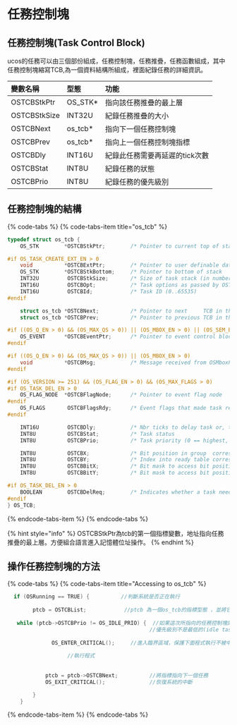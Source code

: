 # 任務控制塊

## 任務控制塊\(Task Control Block\)

ucos的任務可以由三個部份組成，任務控制塊，任務推疊，任務函數組成，其中任務控制塊縮寫TCB,為一個資料結構所組成，裡面紀錄任務的詳細資訊。

| 變數名稱 | 型態 | 功能 |
| :--- | :--- | :--- |
| OSTCBStkPtr | OS\_STK\* | 指向該任務推疊的最上層 |
| OSTCBStkSize | INT32U | 紀錄任務推疊的大小 |
| OSTCBNext | os\_tcb\* | 指向下一個任務控制塊 |
| OSTCBPrev | os\_tcb\* | 指向上一個任務控制塊指標 |
| OSTCBDly | INT16U | 紀錄此任務需要再延遲的tick次數 |
| OSTCBStat | INT8U | 紀錄任務的狀態 |
| OSTCBPrio | INT8U | 紀錄任務的優先級別 |

## 任務控制塊的結構

{% code-tabs %}
{% code-tabs-item title="os\_tcb" %}
```c
typedef struct os_tcb {
    OS_STK        *OSTCBStkPtr;        /* Pointer to current top of stack                              */

#if OS_TASK_CREATE_EXT_EN > 0
    void          *OSTCBExtPtr;        /* Pointer to user definable data for TCB extension             */
    OS_STK        *OSTCBStkBottom;     /* Pointer to bottom of stack                                   */
    INT32U         OSTCBStkSize;       /* Size of task stack (in number of stack elements)             */
    INT16U         OSTCBOpt;           /* Task options as passed by OSTaskCreateExt()                  */
    INT16U         OSTCBId;            /* Task ID (0..65535)                                           */
#endif

    struct os_tcb *OSTCBNext;          /* Pointer to next     TCB in the TCB list                      */
    struct os_tcb *OSTCBPrev;          /* Pointer to previous TCB in the TCB list                      */

#if ((OS_Q_EN > 0) && (OS_MAX_QS > 0)) || (OS_MBOX_EN > 0) || (OS_SEM_EN > 0) || (OS_MUTEX_EN > 0)
    OS_EVENT      *OSTCBEventPtr;      /* Pointer to event control block                               */
#endif

#if ((OS_Q_EN > 0) && (OS_MAX_QS > 0)) || (OS_MBOX_EN > 0)
    void          *OSTCBMsg;           /* Message received from OSMboxPost() or OSQPost()              */
#endif

#if (OS_VERSION >= 251) && (OS_FLAG_EN > 0) && (OS_MAX_FLAGS > 0)
#if OS_TASK_DEL_EN > 0
    OS_FLAG_NODE  *OSTCBFlagNode;      /* Pointer to event flag node                                   */
#endif
    OS_FLAGS       OSTCBFlagsRdy;      /* Event flags that made task ready to run                      */
#endif

    INT16U         OSTCBDly;           /* Nbr ticks to delay task or, timeout waiting for event        */
    INT8U          OSTCBStat;          /* Task status                                                  */
    INT8U          OSTCBPrio;          /* Task priority (0 == highest, 63 == lowest)                   */

    INT8U          OSTCBX;             /* Bit position in group  corresponding to task priority (0..7) */
    INT8U          OSTCBY;             /* Index into ready table corresponding to task priority        */
    INT8U          OSTCBBitX;          /* Bit mask to access bit position in ready table               */
    INT8U          OSTCBBitY;          /* Bit mask to access bit position in ready group               */

#if OS_TASK_DEL_EN > 0
    BOOLEAN        OSTCBDelReq;        /* Indicates whether a task needs to delete itself              */
#endif
} OS_TCB;
```
{% endcode-tabs-item %}
{% endcode-tabs %}

{% hint style="info" %}
OSTCBStkPtr為tcb的第一個指標變數，地址指向任務推疊的最上層。方便組合語言進入記憶體位址操作。
{% endhint %}

## 操作任務控制塊的方法

{% code-tabs %}
{% code-tabs-item title="Accessing to os\_tcb" %}
```c
  if (OSRunning == TRUE) {          //判斷系統是否正在執行        
  
        ptcb = OSTCBList;            //ptcb 為一個os_tcb的指標型態 ，並將它指向任務列表的第一個任務
        
   while (ptcb->OSTCBPrio != OS_IDLE_PRIO) {  //如果這次所指向的任務控制塊的             
                                             //優先級別不是最低的(idle task)         
            
              OS_ENTER_CRITICAL();     //進入臨界區域，保護下面程式執行不被中斷                                                                              
       
                   //執行程式
       
       
            ptcb = ptcb->OSTCBNext;          //將指標指向下一個任務                  
            OS_EXIT_CRITICAL();              //恢復系統的中斷

        }
    }
```
{% endcode-tabs-item %}
{% endcode-tabs %}



